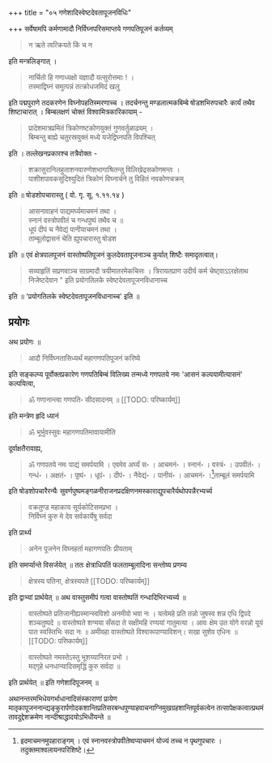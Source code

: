 +++
title = "०५ गणेशादिस्वेष्टदेवतापूजनविधिः"

+++
सर्वेषामपि कर्मणामादौ निर्विघ्नपरिसमाप्तये गणपतिपूजनं कर्तव्यम् 

> न ऋते त्वत्क्रियते किं च न

इति मन्त्रलिङ्गात् । 

> नार्चितो हि गणाध्यक्षो यज्ञादौ यत्सुरोत्तमाः ! ।  
तस्माद्विघ्नं समुत्पन्नं तत्क्रोधजमिदं खलु

इति पद्मपुराणे तदकरणेन विघ्नोपहतिस्मरणाच्च । तदर्चनन्तु मण्डलात्मकबिम्बे षोडशभिरुपचारैः कार्यं तथैव शिष्टाचारात् । बिम्बलक्षणं चोक्तं विश्वामित्रकारिकायाम् -

> प्रादेशमात्रप्रमितं त्रिकोणष्टकोणयुक्तं गुणवर्तुळाढ्यम् ।  
बिम्बन्तु बाह्ये चतुरस्रयुक्तं मध्ये यजेद्विघ्नपति विपश्चित्

इति । तल्लेखनप्रकारश्च तत्रैवोक्तः -

> शक्रासुरानिलहुताशनवारुणेशभागाश्रितन्तु विलिखेद्रसकोणमन्तः ।  
पाशीशपावकसुदिश्युदितं त्रिकोणं विघ्नार्चने तु विहितं नवकोणचक्रम्

इति ॥ षोडशोपचारास्तु ( वो. गृ. सू. १.११.१४ ) 

> आसनावाहनं पाद्यमर्घ्यमाचमनं तथा ।  
स्नानं वस्त्रोपवीतं च गन्धपुष्पं तथैव च ॥  
धूपं दीपं च नैवेद्यं पानीयाचमनं तथा ।  
ताम्बूलोद्वासनं चेति ह्युपचारास्तु षोडश

इति ॥ एवं क्षेत्रपालपूजनं वास्तोष्पतिपूजनं कुलदेवतापूजनाञ्च कुर्यात् शिष्टैः समादृतत्वात्। 

> सव्याहृतिं सप्रणवाञ्च साग्रमादौ त्रयीमातरमेकचित्तः । त्रिरायतप्राण उदीर्य कर्म चेष्ट्वाऽऽरक्षेताथ निजेष्टदेवान " इति प्रयोगतिलके स्वेष्टदेवतापूजनविधानाच्च 

इति ॥ 'प्रयोगतिलके स्वेष्टदेवतापूजनविधानाच्च' इति ॥

## प्रयोगः

अथ प्रयोगः ॥ 

> आदौ निर्विघ्नतासिध्यर्थं महागणपतिपूजनं करिष्ये 

इति सङ्कल्प्य पूर्वोक्तप्रकारेण गणपतिबिम्बं विलिख्य तन्मध्ये गणपतये नमः 'आसनं कल्पयामीत्यासनं' कल्पयित्वा, 

> ॐ गणानान्त्वा गणपति॰ सीदसादनम् ॥ 
[[TODO: परिष्कार्यम्]]

इति मन्त्रेण हृदि ध्यानं 

> ॐ भूर्भुवस्सुवः महागणपतिमावायामीति 

दूर्वाक्षतैरावाह्य, 

> ॐ गणपतये नमः पाद्यं समर्पयामि । एवमेव अर्घ्यं स॰ । आचमनं॰ । स्नानं॰ । वस्त्रं॰ । उपवीतं॰ । गन्धं॰ । अक्षतं॰ । पुष्पं॰ । धूपं॰ । दीपं॰ । नैवेद्यं॰ । पानीयं॰ । आचमनं॰ ।[^१]ताम्बूलं समर्पयामि 

[^१]: इदमाचमनमुपहाराङ्गम् । एवं स्नानवस्त्रोपवीतेष्वप्याचमनं योज्यं तच्च न पृथगुपचारः । तदुक्तमाश्वलायनपरिशिष्टे।

इति षोडशोपचारैरन्यैः सुवर्णपुष्पमङ्गळनीराजनप्रदक्षिणनमस्काराद्युपचारैर्यथोपपन्नैरभ्यर्च्य 

> वक्रतुण्ड महाकाय सूर्यकोटिसमप्रभा ।  
निर्विघ्नं कुरु मे देव सर्वकार्येषु सर्वदा

इति प्रार्थ्य 

> अनेन पूजनेन विघ्नहर्ता महागणपतिः प्रीयताम् 

इति समर्प्यान्ते विसर्जयेत् ॥ ततः क्षेत्राधिपतिं फलताम्बूलादिना सन्तोष्य प्रणम्य 

> क्षेत्रस्य पतिना, क्षेत्रस्यपते
[[TODO: परिष्कार्यम्]]

इति द्वाभ्यां प्रार्थयेत् ॥ अथ वास्तुसमीपं गत्वा वास्तोष्पतिं गन्धादिभिरभ्यर्च्य ॥

> वास्तोष्पते प्रतिजानीह्यस्मान्स्वविशो अनमीवो भवा नः । यत्वेमहे प्रति तन्नो जुषस्व शन्न एधि द्विपदे शञ्चतुष्पदे ॥ वास्तोष्पते शग्मया सँसदा ते सक्षीमहि रण्ययां गातुमत्या । आवः क्षेम उत योगे वरन्नो यूयं पात स्वस्तिभिः सदा नः ॥ अमीवहा वास्तोष्पते विश्वारूपाण्याविशन्। सखा सुशेव एधिनः ॥ 
[[TODO: परिष्कार्यम्]]

> वास्तोष्पते नमस्तेऽस्तु भूशय्यानिरत प्रभो ।  
मद्गृहे धनधान्यादिसमृद्धिं कुरु सर्वदा ॥ 

इति प्रार्थयेत् ॥ इति गणेशादिपूजनम् ॥

अथानन्तरमभिधेयगर्भाधानादिसंस्काराणां प्रायेण मातृकापूजननान्द्यङ्कुरार्पणोदकशान्तिप्रतिसरबन्धपुण्याहवाचनाग्निमुखग्रहशान्तिपूर्वकत्वेन तत्सापेक्षकत्वात्प्रथमं तावदुद्देशक्रमेण नान्दीश्राद्धादयोऽभिधीयन्ते ॥